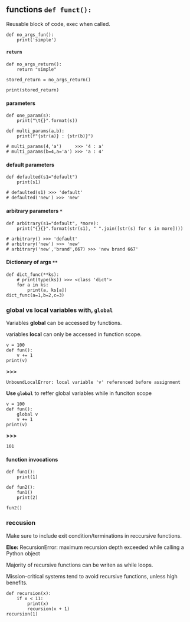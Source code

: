 ## functions `def funct():`
Reusable block of code, exec when called.
```
def no_args_fun():
    print('simple')
```
#### `return`
```
def no_args_return():
    return "simple"

stored_return = no_args_return()

print(stored_return)
```
#### parameters
```
def one_param(s):
    print("\t{}".format(s))

def multi_params(a,b):
    print(f"{str(a)} : {str(b)}")

# multi_params(4,'a')     >>> '4 : a'
# multi_params(b=4,a='a') >>> 'a : 4'
```
#### default parameters
```
def defaulted(s1="default")
    print(s1)

# defaulted(s1) >>> 'default'
# defaulted('new') >>> 'new'
```
#### arbitrary parameters `*`
```
def arbitrary(s1="default", *more):
    print("{}{}".format(str(s1), " ".join([str(s) for s in more])))

# arbitrary() >>> 'default'
# arbitrary('new') >>> 'new'
# arbitrary('new','brand',667) >>> 'new brand 667'

```
#### Dictionary of args `**`
```
def dict_func(**ks):
    # print(type(ks)) >>> <class 'dict'>
    for a in ks:
        print(a, ks[a])
dict_func(a=1,b=2,c=3)
```

### global vs local variables with, `global`
Variables __global__ can be accessed by functions.

variables __local__ can only be accessed in function scope.

```
v = 100
def fun():
    v += 1
print(v) 
```
__>>>__

`UnboundLocalError: local variable 'v' referenced before assignment`

__Use `global`__ to reffer global variables while in funciton scope
```
v = 100
def fun():
    global v
    v += 1
print(v)
```
__>>>__

`101`

#### function invocations
```
def fun1():
    print(1)

def fun2():
    fun1()
    print(2)

fun2()
```
### reccusion
Make sure to include exit condition/terminations in reccursive functions.

__Else:__ RecursionError: maximum recursion depth exceeded while calling a Python object

Majority of recursive functions can be writen as while loops.

Mission-critical systems tend to avoid recursive functions, unless high benefits.
```
def recursion(x):
    if x < 11:
        print(x)
        recursion(x + 1)
recursion(1)
```
